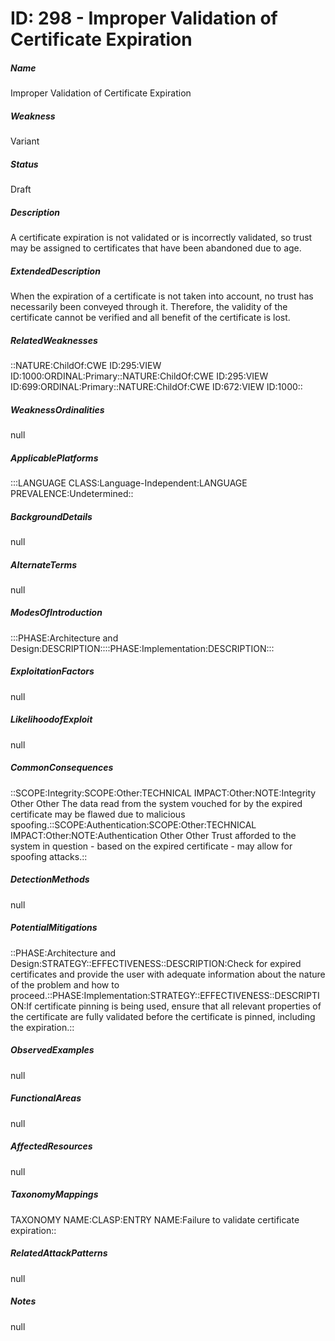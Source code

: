 # ID: 298 - Improper Validation of Certificate Expiration
<h5>Name</h5>Improper Validation of Certificate Expiration
<h5>Weakness</h5>Variant
<h5>Status</h5>Draft
<h5>Description</h5>A certificate expiration is not validated or is incorrectly validated, so trust may be assigned to certificates that have been abandoned due to age.
<h5>ExtendedDescription</h5>When the expiration of a certificate is not taken into account, no trust has necessarily been conveyed through it. Therefore, the validity of the certificate cannot be verified and all benefit of the certificate is lost.
<h5>RelatedWeaknesses</h5>::NATURE:ChildOf:CWE ID:295:VIEW ID:1000:ORDINAL:Primary::NATURE:ChildOf:CWE ID:295:VIEW ID:699:ORDINAL:Primary::NATURE:ChildOf:CWE ID:672:VIEW ID:1000::
<h5>WeaknessOrdinalities</h5>null
<h5>ApplicablePlatforms</h5>:::LANGUAGE CLASS:Language-Independent:LANGUAGE PREVALENCE:Undetermined::
<h5>BackgroundDetails</h5>null
<h5>AlternateTerms</h5>null
<h5>ModesOfIntroduction</h5>:::PHASE:Architecture and Design:DESCRIPTION::::PHASE:Implementation:DESCRIPTION:::
<h5>ExploitationFactors</h5>null
<h5>LikelihoodofExploit</h5>null
<h5>CommonConsequences</h5>::SCOPE:Integrity:SCOPE:Other:TECHNICAL IMPACT:Other:NOTE:Integrity Other Other The data read from the system vouched for by the expired certificate may be flawed due to malicious spoofing.::SCOPE:Authentication:SCOPE:Other:TECHNICAL IMPACT:Other:NOTE:Authentication Other Other Trust afforded to the system in question - based on the expired certificate - may allow for spoofing attacks.::
<h5>DetectionMethods</h5>null
<h5>PotentialMitigations</h5>::PHASE:Architecture and Design:STRATEGY::EFFECTIVENESS::DESCRIPTION:Check for expired certificates and provide the user with adequate information about the nature of the problem and how to proceed.::PHASE:Implementation:STRATEGY::EFFECTIVENESS::DESCRIPTION:If certificate pinning is being used, ensure that all relevant properties of the certificate are fully validated before the certificate is pinned, including the expiration.::
<h5>ObservedExamples</h5>null
<h5>FunctionalAreas</h5>null
<h5>AffectedResources</h5>null
<h5>TaxonomyMappings</h5>TAXONOMY NAME:CLASP:ENTRY NAME:Failure to validate certificate expiration::
<h5>RelatedAttackPatterns</h5>null
<h5>Notes</h5>null


